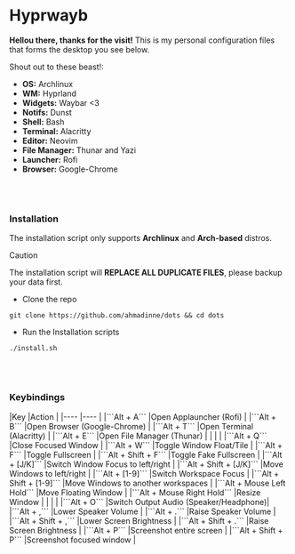 <h1>Hyprwayb</h1>
<b>Hellou there, thanks for the visit!</b>
This is my personal configuration files that forms the desktop you see below.

<br>

Shout out to these beast!:
+ <b>OS:</b> Archlinux
+ <b>WM:</b> Hyprland
+ <b>Widgets:</b> Waybar <3
+ <b>Notifs:</b> Dunst
+ <b>Shell:</b> Bash
+ <b>Terminal:</b> Alacritty
+ <b>Editor:</b> Neovim
+ <b>File Manager:</b> Thunar and Yazi
+ <b>Launcher:</b> Rofi
+ <b>Browser:</b> Google-Chrome

<br>
<br>

<h3>Installation</h3>
The installation script only supports <b>Archlinux</b> and <b>Arch-based</b> distros.

> [!CAUTION]
> The installation script will <b>REPLACE ALL DUPLICATE FILES</b>, please backup your data first.

- Clone the repo
```
git clone https://github.com/ahmadinne/dots && cd dots
```

- Run the Installation scripts
```
./install.sh
```

<br>
<br>

<h3>Keybindings</h3>
|Key                                |Action                             |
|----                               |----                               |
|```Alt + A```                      |Open Applauncher (Rofi)            |
|```Alt + B```                      |Open Browser (Google-Chrome)       |
|```Alt + T```                      |Open Terminal (Alacritty)          |
|```Alt + E```                      |Open File Manager (Thunar)         |
|                                   |                                   |
|```Alt + Q```                      |Close Focused Window               |
|```Alt + W```                      |Toggle Window Float/Tile           |
|```Alt + F```                      |Toggle Fullscreen                  |
|```Alt + Shift + F```              |Toggle Fake Fullscreen             |
|```Alt + [J/K]```                  |Switch Window Focus to left/right  |
|```Alt + Shift + [J/K]```          |Move Windows to left/right         |
|```Alt + [1-9]```                  |Switch Workspace Focus             |
|```Alt + Shift + [1-9]```          |Move Windows to another workspaces |
|```Alt + Mouse Left Hold```        |Move Floating Window               |
|```Alt + Mouse Right Hold```       |Resize Window                      |
|                                   |                                   |
|```Alt + O```                      |Switch Output Audio (Speaker/Headphone)|
|```Alt + ,```                      |Lower Speaker Volume               |
|```Alt + .```                      |Raise Speaker Volume               |
|```Alt + Shift + ,```              |Lower Screen Brightness            |
|```Alt + Shift + .```              |Raise Screen Brightness            |
|```Alt + P```                      |Screenshot entire screen           |
|```Alt + Shift + P```              |Screenshot focused window          |

